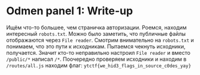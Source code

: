 # Odmen panel 1: Write-up

Ищём что-то большее, чем страничка авторизации. Роемся, находим интересный `robots.txt`. Можно было
заметить, что публичные файлы отображаются через `File reader`. Смотрим внимательно на `robots.txt`
и понимаем, что это пути к исходникам. Пытаемся чекнуть исходники, получается. Значит кто-то
неправильно настроил `File reader` и вместо `/public/*` написал `/*`. Поочередно проверяем исходники
и находим в `/routes/all.js` находим флаг: `ytctf{we_hid3_flags_in_source_c0des_yay}`